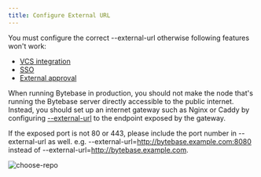 ```yaml
---
title: Configure External URL
---
```


<HintBlock type="warning">

You must configure the correct --external-url otherwise following features won't work:

- [VCS integration](/docs/vcs-integration/overview)
- [SSO](/docs/administration/sso/overview)
- [External approval](/docs/administration/external-approval)

</HintBlock>

When running Bytebase in production, you should not make the node that's running the Bytebase server directly accessible to the public internet. Instead, you should set up an internet gateway such as Nginx or Caddy by configuring [--external-url](/docs/reference/command-line#--external-url-string) to the endpoint exposed by the gateway.

<HintBlock type="info">

If the exposed port is not 80 or 443, please include the port number in --external-url as well. e.g. --external-url=http://bytebase.example.com:8080 instead of --external-url=http://bytebase.example.com.

</HintBlock>

![choose-repo](/content/docs/get-started/install/external-url-flow.webp)
